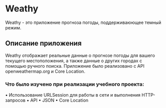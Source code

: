 # Weathy

Weathy - это приложение прогноза погоды, поддерживаюющее темный режим. 

## Описание приложения 
Weathy отображает реальные данные о прогнозе погоды для вашего текущего местоположения, 
а также данные о других городах с помощью ручного поиска. Приложение было реализовано с API openweathermap.org и Core Location.

### Что было изучено при реализации учебного проекта: 
• Использование URLSession для работы в сети и выполнения HTTP-запросов
• API 
• JSON
• Core Location

